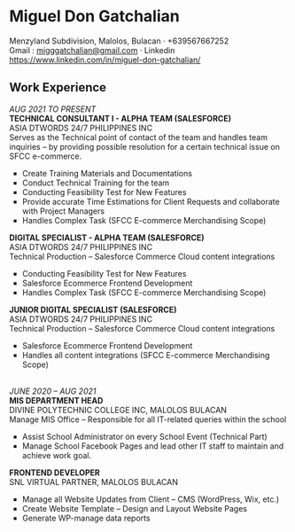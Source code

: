 <div> 
  <div>
   <h1>Miguel Don Gatchalian</h1> 
  <p>Menzyland Subdivision, Malolos, Bulacan · +639567667252 <br>
  Gmail : <a href="mailto:migggatchalian@gmail.com">migggatchalian@gmail.com</a> · Linkedin <a href="https://www.linkedin.com/in/miguel-don-gatchalian">https://www.linkedin.com/in/miguel-don-gatchalian/</a>
  </p>
</div>

<div>
  <h2> Work Experience</h2>
  <p> 

  <em>AUG 2021 TO PRESENT  </em><br>
<strong>TECHNICAL CONSULTANT I - ALPHA TEAM (SALESFORCE)</strong> <br>
ASIA DTWORDS 24/7 PHILIPPINES INC  <br>
Serves as the Technical point of contact of the team and handles team inquiries – by providing possible resolution for a certain technical issue on SFCC e-commerce.
<ul type="square">
<li>Create Training Materials and Documentations</li>
<li>Conduct Technical Training for the team</li>
<li>Conducting Feasibility Test for New Features</li>
<li>Provide accurate Time Estimations for Client Requests and collaborate with Project Managers</li>
<li>Handles Complex Task (SFCC E-commerce Merchandising Scope)</li>
</ul>

<strong>DIGITAL SPECIALIST - ALPHA TEAM (SALESFORCE)</strong> <br>
ASIA DTWORDS 24/7 PHILIPPINES INC  <br>
Technical Production – Salesforce Commerce Cloud content integrations
  <ul type="square">
<li>Conducting Feasibility Test for New Features</li>
<li>Salesforce Ecommerce Frontend Development</li>
<li>Handles Complex Task (SFCC E-commerce Merchandising Scope)</li>
 </ul>

<strong>JUNIOR DIGITAL SPECIALIST (SALESFORCE)</strong> <br>
ASIA DTWORDS 24/7 PHILIPPINES INC <br>
Technical Production – Salesforce Commerce Cloud content integrations  <br>
  <ul type="square">
<li>Salesforce Ecommerce Frontend Development</li>
<li>Handles all content integrations (SFCC E-commerce Merchandising Scope)</li>
 </ul> 
 <br>
 <em>JUNE 2020 – AUG 2021</em> <br>
<strong>MIS DEPARTMENT HEAD</strong> <br>
DIVINE POLYTECHNIC COLLEGE INC, MALOLOS BULACAN <br>
Manage MIS Office – Responsible for all IT-related queries within the school <br>
  <ul type="square">
<li>Assist School Administrator on every School Event (Technical Part)</li>
<li>Manage School Facebook Pages and lead other IT staff to maintain and achieve work goal.</li>
 </ul>
<strong>FRONTEND DEVELOPER</strong> <br>
SNL VIRTUAL PARTNER, MALOLOS BULACAN <br>
  <ul type="square">
<li>Manage all Website Updates from Client – CMS (WordPress, Wix, etc.)</li>
<li>Create Website Template – Design and Layout Website Pages</li>
<li>Generate WP-manage data reports </li>
 </ul> <br>
    
  </p>
</div>
 
</div>

<!---
Miggatchalian/Miggatchalian is a ✨ special ✨ repository because its `README.md` (this file) appears on your GitHub profile.
You can click the Preview link to take a look at your changes.
--->
